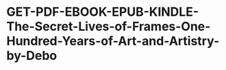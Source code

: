 # GET-PDF-EBOOK-EPUB-KINDLE-The-Secret-Lives-of-Frames-One-Hundred-Years-of-Art-and-Artistry-by-Debo
